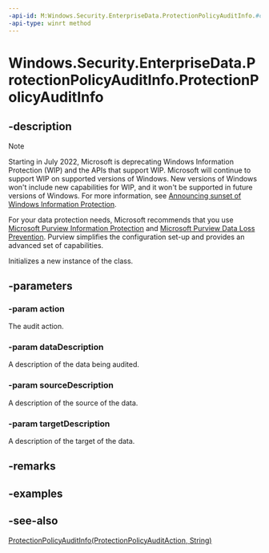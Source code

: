 ```yaml
---
-api-id: M:Windows.Security.EnterpriseData.ProtectionPolicyAuditInfo.#ctor(Windows.Security.EnterpriseData.ProtectionPolicyAuditAction,System.String,System.String,System.String)
-api-type: winrt method
---
```


<!-- Method syntax
public ProtectionPolicyAuditInfo(Windows.Security.EnterpriseData.ProtectionPolicyAuditAction action, System.String dataDescription, System.String sourceDescription, System.String targetDescription)
-->

# Windows.Security.EnterpriseData.ProtectionPolicyAuditInfo.ProtectionPolicyAuditInfo

## -description

> [!NOTE]
> Starting in July 2022, Microsoft is deprecating Windows Information Protection (WIP) and the APIs that support WIP. Microsoft will continue to support WIP on supported versions of Windows. New versions of Windows won't include new capabilities for WIP, and it won't be supported in future versions of Windows. For more information, see [Announcing sunset of Windows Information Protection](https://techcommunity.microsoft.com/t5/windows-it-pro-blog/announcing-the-sunset-of-windows-information-protection-wip/ba-p/3579282).
>
> For your data protection needs, Microsoft recommends that you use [Microsoft Purview Information Protection](/microsoft-365/compliance/information-protection) and [Microsoft Purview Data Loss Prevention](/microsoft-365/compliance/dlp-learn-about-dlp). Purview simplifies the configuration set-up and provides an advanced set of capabilities.

Initializes a new instance of the class.

## -parameters

### -param action

The audit action.

### -param dataDescription

A description of the data being audited.

### -param sourceDescription

A description of the source of the data.

### -param targetDescription

A description of the target of the data.

## -remarks

## -examples

## -see-also

[ProtectionPolicyAuditInfo(ProtectionPolicyAuditAction, String)](protectionpolicyauditinfo_protectionpolicyauditinfo_615529468.md)
